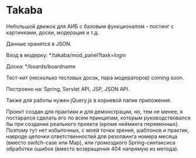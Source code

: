 # Takaba
Небольшой движок для АИБ с базовым функционалом - постинг с картинками, доски, модерация и т.д.

Данные хранятся в JSON.

Вход в модерку: */takaba/mod_panel?task=login

Доска: */boards/boardname

Тест-кит (несколько тестовых досок, пара модераторов) coming soon.

Построено на: Spring, Servlet API, JSP, JSON API.

Также для работы нужен jQuery.js в корневой папке приложения.

Проект создан для практики и для демонстрации, но, тем не менее, я постарался сделать его по всем принципам, которым руководствовался бы при создании реального проекта (кроме нейминга переменных). Поэтому тут нет избыточных, с моей точки зрения, шаблонов и практик, навроде цепочки ответственностей для резолвинга номера месяца (вместо switch-case или Map), или громоздкого Spring-синтаксиса обработки ошибок (вместо возвращения 404 напрямую из метода).
